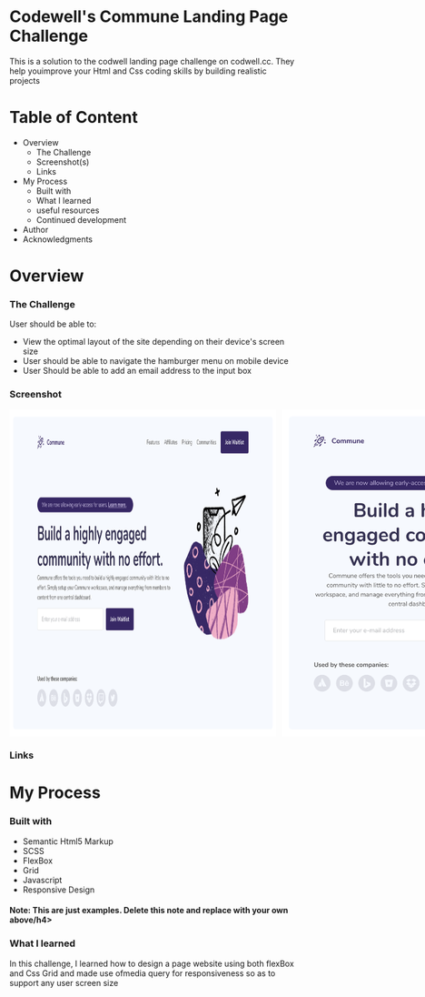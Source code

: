 # Codewell's Commune Landing Page Challenge

<p>This is a solution to the codwell landing page challenge on codwell.cc. They help youimprove your Html and Css coding skills by building realistic projects</p>
<h1>Table of Content</h1>

<ul>
  <li>Overview
    <ul>
      <li>The Challenge</li>
      <li>Screenshot(s)</li>
      <li>Links</li>
    </ul>
  </li>
  <li>My Process
    <ul>
      <li>Built with</li>
      <li>What I learned</li>
      <li>useful resources</li>
      <li>Continued development</li>
    </ul>
  </li>
  <li>Author</li>
  <li>Acknowledgments</li>
</ul>
<h1>Overview</h1>

<h3>The Challenge</h3>
<p>User should be able to:</p>
<ul>
  <li>View the optimal layout of the site depending on their device's screen size</li>
  <li>User should be able to navigate the hamburger menu on mobile device</li>
  <li>User Should be able to add an email address to the input box</li>
</ul>

<h3>Screenshot</h3>
<div style="display: flex; gap: 10px;">
  <img src="./Design/Landing Page - Desktop View.png" alt="" style="width: 470px;">
  <img src="./Design/Landing Page - Tablet View.png" alt="" style="width: 470px;">
</div>


<h3>Links</h3>

<h1>My Process</h1>
<h3>Built with</h3>
<ul>
  <li>Semantic Html5 Markup</li>
  <li>SCSS</li>
  <li>FlexBox</li>
  <li>Grid</li>
  <li>Javascript</li>
  <li>Responsive Design</li>
</ul>
<h4>Note: This are just examples. Delete this note and replace with your own above/h4>

<h3>What I learned</h3>
<p>In this challenge, I learned how to design a page website using both flexBox and Css Grid and made use ofmedia query for responsiveness so as to support any user screen size</p>







